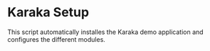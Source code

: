 # Karaka Setup

This script automatically installes the Karaka demo application and configures the different modules.